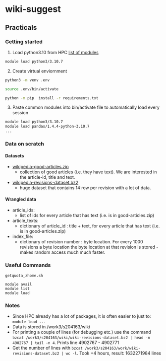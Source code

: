 # wiki-suggest

## Practicals

### Getting started

1. Load python3.10 from HPC [list of modules](https://www.hpc.dtu.dk/?page_id=282)
```bash
module load python3/3.10.7
```
2. Create virtual enviornment
```bash
python3 -m venv .env
```
```bash
source .env/bin/activate
```
```bash
python -m pip  install -r requirements.txt
```

3. Paste common modules into bin/activate file to automatically load every session
```bash
module load python3/3.10.7
module load pandas/1.4.4-python-3.10.7
...
```

### Data on scratch
#### Datasets
- [wikipedia-good-articles.zip](https://www.kaggle.com/datasets/jacksoncrow/wikipedia-multimodal-dataset-of-good-articles/data)
    - collection of good articles (i.e. they have text). We are interested in the article-id, title and text.
- [wikipedia-revisions-dataset.bz2](https://snap.stanford.edu/data/wiki-meta.html)
    - huge dataset that contains 14 row per revision with a lot of data.
#### Wrangled data
- article_ids:
    - list of ids for every article that has text (i.e. is in good-articles.zip)
- article_texts:
    - dictionary of article_id : title + text, for every article that has text (i.e. is in good-articles.zip)
- index_file:
    - dictionary of revision number : byte location. For every 1000 revisions a byte location the byte location at that revision is stored - makes random access much much faster.

### Useful Commands

```
getquota_zhome.sh
```
```
module avail
module list
module load
```
### Notes
- Since HPC already has a lot of packages, it is often easier to just to: ```module load ...``` 
- Data is stored in /work3/s204163/wiki
- For printing a couple of lines (for debugging etc.) use the command ```bzcat /work3/s204163/wiki/wiki-revisions-dataset.bz2 | head -n 4902767 | tail -n 4```. Prints line 4902767 - 4902771
- Get the number of lines with ```bzcat /work3/s204163/work/wiki-revisions-dataset.bz2 | wc -l```. Took +4 hours, result: 1632271984 lines
